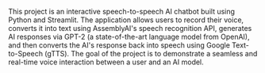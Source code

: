 This project is an interactive speech-to-speech AI chatbot built using Python and Streamlit. The application allows users to record their voice, converts it into text using AssemblyAI's speech recognition API, generates AI responses via GPT-2 (a state-of-the-art language model from OpenAI), and then converts the AI's response back into speech using Google Text-to-Speech (gTTS). The goal of the project is to demonstrate a seamless and real-time voice interaction between a user and an AI model.
